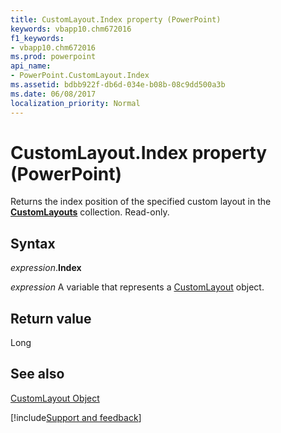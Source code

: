 ```yaml
---
title: CustomLayout.Index property (PowerPoint)
keywords: vbapp10.chm672016
f1_keywords:
- vbapp10.chm672016
ms.prod: powerpoint
api_name:
- PowerPoint.CustomLayout.Index
ms.assetid: bdbb922f-db6d-034e-b08b-08c9dd500a3b
ms.date: 06/08/2017
localization_priority: Normal
---
```



# CustomLayout.Index property (PowerPoint)

Returns the index position of the specified custom layout in the  **[CustomLayouts](PowerPoint.CustomLayouts.md)** collection. Read-only.


## Syntax

_expression_.**Index**

_expression_ A variable that represents a [CustomLayout](./PowerPoint.CustomLayout.md) object.


## Return value

Long


## See also


[CustomLayout Object](PowerPoint.CustomLayout.md)

[!include[Support and feedback](~/includes/feedback-boilerplate.md)]